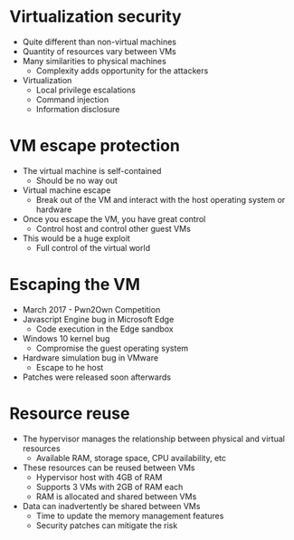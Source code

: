 # Virtualization security
- Quite different than non-virtual machines
- Quantity of resources vary between VMs
- Many similarities to physical machines
	- Complexity adds opportunity for the attackers
- Virtualization
	- Local privilege escalations
	- Command injection
	- Information disclosure
# VM escape protection
- The virtual machine is self-contained
	- Should be no way out
- Virtual machine escape
	- Break out of the VM and interact with the host operating system or hardware
- Once you escape the VM, you have great control
	- Control host and control other guest VMs
- This would be a huge exploit
	- Full control of the virtual world
# Escaping the VM
- March 2017 - Pwn2Own Competition
- Javascript Engine bug in Microsoft Edge
	- Code execution in the Edge sandbox
- Windows 10 kernel bug
	- Compromise the guest operating system
- Hardware simulation bug in VMware
	- Escape to he host
- Patches were released soon afterwards
# Resource reuse
- The hypervisor manages the relationship between physical and virtual resources
	- Available RAM, storage space, CPU availability, etc
- These resources can be reused between VMs
	- Hypervisor host with 4GB of RAM
	- Supports 3 VMs with 2GB of RAM each
	- RAM is allocated and shared between VMs
- Data can inadvertently be shared between VMs
	- Time to update the memory management features
	- Security patches can mitigate the risk
